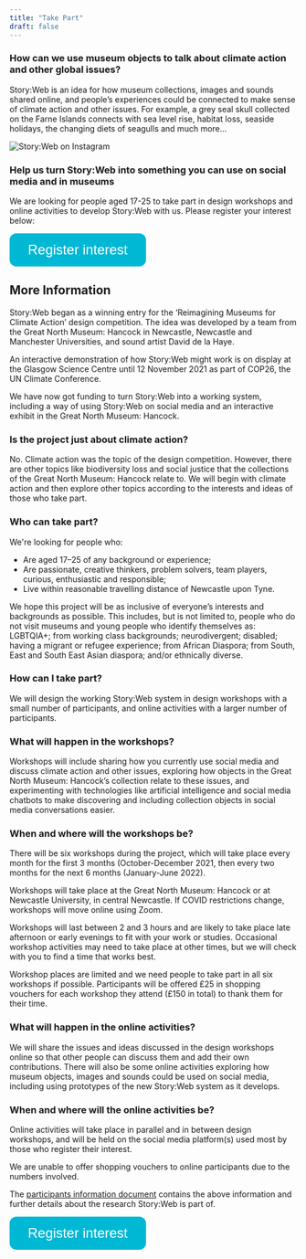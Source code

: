 ```yaml
---
title: "Take Part"
draft: false
---
```

<style>
.button {
    background-color: #00b8d4; 
    border: none;
    color: white;
    padding: 15px 32px;
    text-align: center;
    text-decoration: none;
    display: inline-block;
    font-size: 24px;
    border-radius: 12px;
    transition-duration: 0.4s;
}

.button:hover {
  background-color: #006666;
  color: white;
}

</style>

<div align="left">

### How can we use museum objects to talk about climate action and other global issues?

Story:Web is an idea for how museum collections, images and sounds shared online, and people’s experiences could be connected to make sense of climate action and other issues. For example, a grey seal skull collected on the Farne Islands connects with sea level rise, habitat loss, seaside holidays, the changing diets of seagulls and much more...

![Story:Web on Instagram](/assets/storywebinstagram.jpg "Story:Web on Instagram")

### Help us turn Story:Web into something you can use on social media and in museums

We are looking for people aged 17-25 to take part in design workshops and online activities to develop Story:Web with us. Please register your interest below:

<button class="button" onclick="window.location.href='https://forms.office.com/Pages/ResponsePage.aspx?id=yRJQnBa2wkSpF2aBT74-h_5l3FMD60BOsj9J5EgE8OlUQTlZUFNJTFBORzFOUVJKSzlSTkxWSVg3WC4u';">
      Register interest</button>

## More Information
Story:Web began as a winning entry for the ‘Reimagining Museums for Climate Action’ design competition. The idea was developed by a team from the Great North Museum: Hancock in Newcastle, Newcastle and Manchester Universities, and sound artist David de la Haye. 

An interactive demonstration of how Story:Web might work is on display at the Glasgow Science Centre until 12 November 2021 as part of COP26, the UN Climate Conference. 

We have now got funding to turn Story:Web into a working system, including a way of using Story:Web on social media and an interactive exhibit in the Great North Museum: Hancock.

### Is the project just about climate action?
No. Climate action was the topic of the design competition. However, there are other topics like biodiversity loss and social justice that the collections of the Great North Museum: Hancock relate to. We will begin with climate action and then explore other topics according to the interests and ideas of those who take part.

### Who can take part?
We're looking for people who:
* Are aged 17–25 of any background or experience;
*	Are passionate, creative thinkers, problem solvers, team players, curious, enthusiastic and responsible;
*	Live within reasonable travelling distance of Newcastle upon Tyne.

We hope this project will be as inclusive of everyone’s interests and backgrounds as possible. This includes, but is not limited to, people who do not visit museums and young people who identify themselves as: LGBTQIA+; from working class backgrounds; neurodivergent; disabled; having a migrant or refugee experience; from African Diaspora; from South, East and South East Asian diaspora; and/or ethnically diverse.

### How can I take part?
We will design the working Story:Web system in design workshops with a small number of participants, and online activities with a larger number of participants.

### What will happen in the workshops?
Workshops will include sharing how you currently use social media and discuss climate action and other issues, exploring how objects in the Great North Museum: Hancock’s collection relate to these issues, and experimenting with technologies like artificial intelligence and social media chatbots to make discovering and including collection objects in social media conversations easier.

### When and where will the workshops be?
There will be six workshops during the project, which will take place every month for the first 3 months (October-December 2021, then every two months for the next 6 months (January-June 2022).

Workshops will take place at the Great North Museum: Hancock or at Newcastle University, in central Newcastle. If COVID restrictions change, workshops will move online using Zoom.

Workshops will last between 2 and 3 hours and are likely to take place late afternoon or early evenings to fit with your work or studies. Occasional workshop activities may need to take place at other times, but we will check with you to find a time that works best.

Workshop places are limited and we need people to take part in all six workshops if possible. Participants will be offered £25 in shopping vouchers for each workshop they attend (£150 in total) to thank them for their time.

### What will happen in the online activities?
We will share the issues and ideas discussed in the design workshops online so that other people can discuss them and add their own contributions. There will also be some online activities exploring how museum objects, images and sounds could be used on social media, including using prototypes of the new Story:Web system as it develops.

### When and where will the online activities be? 
Online activities will take place in parallel and in between design workshops, and will be held on the social media platform(s) used most by those who register their interest.

We are unable to offer shopping vouchers to online participants due to the numbers involved. 

The [participants information document](/assets/participantsInformationStoryWeb.pdf "participants information document") contains the above information and further details about the research Story:Web is part of.

<button class="button" onclick="window.location.href='https://forms.office.com/Pages/ResponsePage.aspx?id=yRJQnBa2wkSpF2aBT74-h_5l3FMD60BOsj9J5EgE8OlUQTlZUFNJTFBORzFOUVJKSzlSTkxWSVg3WC4u';">
      Register interest
    </button>

</div>